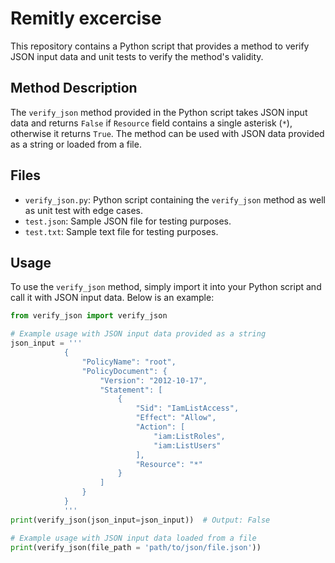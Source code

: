 # Remitly excercise
This repository contains a Python script that provides a method to verify JSON input data and unit tests to verify the method's validity.

## Method Description

The `verify_json` method provided in the Python script takes JSON input data and returns `False` if `Resource` field contains a single asterisk (`*`), otherwise it returns `True`. The method can be used with JSON data provided as a string or loaded from a file.

## Files

- `verify_json.py`: Python script containing the `verify_json` method as well as unit test with edge cases.
- `test.json`: Sample JSON file for testing purposes.
- `test.txt`: Sample text file for testing purposes.

## Usage

To use the `verify_json` method, simply import it into your Python script and call it with JSON input data. Below is an example:

```python
from verify_json import verify_json

# Example usage with JSON input data provided as a string
json_input = '''
            {
                "PolicyName": "root",
                "PolicyDocument": {
                    "Version": "2012-10-17",
                    "Statement": [
                        {
                            "Sid": "IamListAccess",
                            "Effect": "Allow",
                            "Action": [
                                "iam:ListRoles",
                                "iam:ListUsers"
                            ],
                            "Resource": "*"
                        }
                    ]
                }
            }
            '''
print(verify_json(json_input=json_input))  # Output: False

# Example usage with JSON input data loaded from a file
print(verify_json(file_path = 'path/to/json/file.json'))
```
